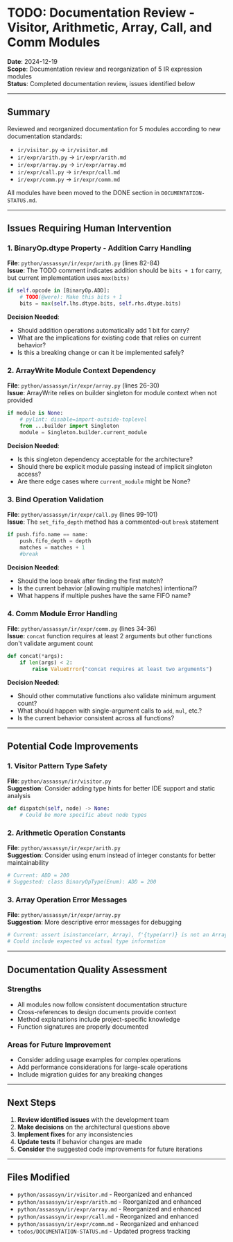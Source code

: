 # TODO: Documentation Review - Visitor, Arithmetic, Array, Call, and Comm Modules

**Date**: 2024-12-19  
**Scope**: Documentation review and reorganization of 5 IR expression modules  
**Status**: Completed documentation review, issues identified below

---

## Summary

Reviewed and reorganized documentation for 5 modules according to new documentation standards:
- `ir/visitor.py` → `ir/visitor.md`
- `ir/expr/arith.py` → `ir/expr/arith.md` 
- `ir/expr/array.py` → `ir/expr/array.md`
- `ir/expr/call.py` → `ir/expr/call.md`
- `ir/expr/comm.py` → `ir/expr/comm.md`

All modules have been moved to the DONE section in `DOCUMENTATION-STATUS.md`.

---

## Issues Requiring Human Intervention

### 1. BinaryOp.dtype Property - Addition Carry Handling

**File**: `python/assassyn/ir/expr/arith.py` (lines 82-84)  
**Issue**: The TODO comment indicates addition should be `bits + 1` for carry, but current implementation uses `max(bits)`

```python
if self.opcode in [BinaryOp.ADD]:
    # TODO(@were): Make this bits + 1
    bits = max(self.lhs.dtype.bits, self.rhs.dtype.bits)
```

**Decision Needed**: 
- Should addition operations automatically add 1 bit for carry?
- What are the implications for existing code that relies on current behavior?
- Is this a breaking change or can it be implemented safely?

### 2. ArrayWrite Module Context Dependency

**File**: `python/assassyn/ir/expr/array.py` (lines 26-30)  
**Issue**: ArrayWrite relies on builder singleton for module context when not provided

```python
if module is None:
    # pylint: disable=import-outside-toplevel
    from ...builder import Singleton
    module = Singleton.builder.current_module
```

**Decision Needed**:
- Is this singleton dependency acceptable for the architecture?
- Should there be explicit module passing instead of implicit singleton access?
- Are there edge cases where `current_module` might be None?

### 3. Bind Operation Validation

**File**: `python/assassyn/ir/expr/call.py` (lines 99-101)  
**Issue**: The `set_fifo_depth` method has a commented-out `break` statement

```python
if push.fifo.name == name:
    push.fifo_depth = depth
    matches = matches + 1
    #break
```

**Decision Needed**:
- Should the loop break after finding the first match?
- Is the current behavior (allowing multiple matches) intentional?
- What happens if multiple pushes have the same FIFO name?

### 4. Comm Module Error Handling

**File**: `python/assassyn/ir/expr/comm.py` (lines 34-36)  
**Issue**: `concat` function requires at least 2 arguments but other functions don't validate argument count

```python
def concat(*args):
    if len(args) < 2:
        raise ValueError("concat requires at least two arguments")
```

**Decision Needed**:
- Should other commutative functions also validate minimum argument count?
- What should happen with single-argument calls to `add`, `mul`, etc.?
- Is the current behavior consistent across all functions?

---

## Potential Code Improvements

### 1. Visitor Pattern Type Safety

**File**: `python/assassyn/ir/visitor.py`  
**Suggestion**: Consider adding type hints for better IDE support and static analysis

```python
def dispatch(self, node) -> None:
    # Could be more specific about node types
```

### 2. Arithmetic Operation Constants

**File**: `python/assassyn/ir/expr/arith.py`  
**Suggestion**: Consider using enum instead of integer constants for better maintainability

```python
# Current: ADD = 200
# Suggested: class BinaryOpType(Enum): ADD = 200
```

### 3. Array Operation Error Messages

**File**: `python/assassyn/ir/expr/array.py`  
**Suggestion**: More descriptive error messages for debugging

```python
# Current: assert isinstance(arr, Array), f'{type(arr)} is not an Array!'
# Could include expected vs actual type information
```

---

## Documentation Quality Assessment

### Strengths
- All modules now follow consistent documentation structure
- Cross-references to design documents provide context
- Method explanations include project-specific knowledge
- Function signatures are properly documented

### Areas for Future Improvement
- Consider adding usage examples for complex operations
- Add performance considerations for large-scale operations
- Include migration guides for any breaking changes

---

## Next Steps

1. **Review identified issues** with the development team
2. **Make decisions** on the architectural questions above
3. **Implement fixes** for any inconsistencies
4. **Update tests** if behavior changes are made
5. **Consider** the suggested code improvements for future iterations

---

## Files Modified

- `python/assassyn/ir/visitor.md` - Reorganized and enhanced
- `python/assassyn/ir/expr/arith.md` - Reorganized and enhanced  
- `python/assassyn/ir/expr/array.md` - Reorganized and enhanced
- `python/assassyn/ir/expr/call.md` - Reorganized and enhanced
- `python/assassyn/ir/expr/comm.md` - Reorganized and enhanced
- `todos/DOCUMENTATION-STATUS.md` - Updated progress tracking
